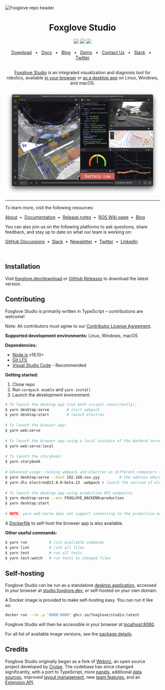 <picture>
  <source media="(max-width: 640px)" srcset="https://user-images.githubusercontent.com/14011012/195951058-ac1e9c02-c0ee-42b7-82b9-378d43a38598.png">
  <source media="(min-width: 576px)" srcset="https://user-images.githubusercontent.com/14011012/195918769-5aaeedf3-5de2-48fb-951e-7399f2b9e190.png">
  <img alt="Foxglove repo header" src="https://user-images.githubusercontent.com/14011012/195918769-5aaeedf3-5de2-48fb-951e-7399f2b9e190.png">
</picture>

<br/>

<div align="center">
    <h1>Foxglove Studio</h1>
    <a href="https://github.com/foxglove/studio#contributing"><img src="https://img.shields.io/badge/PRs-welcome-brightgreen.svg" /></a>
    <a href="https://github.com/foxglove/studio/blob/main/LICENSE"><img src="https://img.shields.io/aur/license/foxglove-studio" /></a>
    <a href="https://foxglove.dev/join-slack"><img src="https://img.shields.io/badge/chat-on%20slack-purple.svg" /></a>
    <br />
    <br />
    <a href="https://foxglove.dev/download">Download</a>
    <span>&nbsp;&nbsp;•&nbsp;&nbsp;</span>
    <a href="https://foxglove.dev/docs/studio">Docs</a>
    <span>&nbsp;&nbsp;•&nbsp;&nbsp;</span>
    <a href="https://foxglove.dev/blog">Blog</a>
    <span>&nbsp;&nbsp;•&nbsp;&nbsp;</span>
    <a href="https://foxglove.dev/demo">Demo</a>
    <span>&nbsp;&nbsp;•&nbsp;&nbsp;</span>
    <a href="https://foxglove.dev/contact">Contact Us</a>
    <span>&nbsp;&nbsp;•&nbsp;&nbsp;</span>
    <a href="https://foxglove.dev/slack">Slack</a>
    <span>&nbsp;&nbsp;•&nbsp;&nbsp;</span>
    <a href="https://twitter.com/foxglovedev">Twitter</a>
  <br />
  <br />

[Foxglove Studio](https://foxglove.dev) is an integrated visualization and diagnosis tool for robotics, available [in your browser](https://studio.foxglove.dev/) or [as a desktop app](https://foxglove.dev/download) on Linux, Windows, and macOS.

  <p align="center">
    <a href="https://foxglove.dev"><img alt="Foxglove Studio screenshot" src="/resources/screenshot.png"></a>
  </p>
</div>

<hr />

To learn more, visit the following resources:

[About](https://foxglove.dev/about)
&nbsp;•&nbsp;
[Documentation](https://foxglove.dev/docs)
&nbsp;•&nbsp;
[Release notes](https://github.com/foxglove/studio/releases)
&nbsp;•&nbsp;
[ROS Wiki page](http://wiki.ros.org/FoxgloveStudio)
&nbsp;•&nbsp;
[Blog](https://foxglove.dev/blog)

You can also join us on the following platforms to ask questions, share feedback, and stay up to date on what our team is working on:

[GitHub Discussions](https://github.com/foxglove/studio/discussions)
&nbsp;•&nbsp;
[Slack](https://foxglove.dev/join-slack)
&nbsp;•&nbsp;
[Newsletter](https://www.getrevue.co/profile/foxglove)
&nbsp;•&nbsp;
[Twitter](https://twitter.com/foxglovedev)
&nbsp;•&nbsp;
[LinkedIn](https://www.linkedin.com/company/foxglovedev)

<br />

## Installation

Visit [foxglove.dev/download](https://foxglove.dev/download) or [GitHub Releases](https://github.com/foxglove/studio/releases) to download the latest version.

## Contributing

Foxglove Studio is primarily written in TypeScript – contributions are welcome!

Note: All contributors must agree to our [Contributor License Agreement](https://github.com/foxglove/cla).

**Supported development environments:** Linux, Windows, macOS

**Dependencies:**

- [Node.js](https://nodejs.org/en/) v16.10+
- [Git LFS](https://git-lfs.github.com/)
- [Visual Studio Code](https://code.visualstudio.com/) – Recommended

**Getting started:**

1. Clone repo
1. Run `corepack enable` and `yarn install`
1. Launch the development environment:

```sh
# To launch the desktop app (run both scripts concurrently):
$ yarn desktop:serve        # start webpack
$ yarn desktop:start        # launch electron

# To launch the browser app:
$ yarn web:serve

# To launch the browser app using a local instance of the backend server:
$ yarn web:serve:local

# To launch the storybook:
$ yarn storybook

# Advanced usage: running webpack and electron on different computers (or VMs) on the same network
$ yarn desktop:serve --host 192.168.xxx.yyy         # the address where electron can reach the webpack dev server
$ yarn dlx electron@13.0.0-beta.13 .webpack # launch the version of electron for the current computer's platform

# To launch the desktop app using production API endpoints
$ yarn desktop:serve --env FOXGLOVE_BACKEND=production
$ yarn desktop:start

# NOTE: yarn web:serve does not support connecting to the production endpoints
```

A [Dockerfile](/Dockerfile) to self-host the browser app is also available.

**Other useful commands:**

```sh
$ yarn run          # list available commands
$ yarn lint         # lint all files
$ yarn test         # run all tests
$ yarn test:watch   # run tests on changed files
```

## Self-hosting

Foxglove Studio can be run as a standalone [desktop application](https://foxglove.dev/download), accessed in your browser at [studio.foxglove.dev](https://studio.foxglove.dev/), or self-hosted on your own domain.

A Docker image is provided to make self-hosting easy. You can run it like so:

```sh
docker run --rm -p "8080:8080" ghcr.io/foxglove/studio:latest
```

Foxglove Studio will then be accessible in your browser at [localhost:8080](http://localhost:8080/).

For all list of available image versions, see the [package details](https://github.com/foxglove/studio/pkgs/container/studio).

## Credits

Foxglove Studio originally began as a fork of [Webviz](https://github.com/cruise-automation/webviz), an open source project developed by [Cruise](https://getcruise.com/). The codebase has since changed significantly, with a port to TypeScript, more [panels](https://foxglove.dev/docs/panels/introduction), additional [data sources](https://foxglove.dev/docs/connection/data-sources), improved [layout management](https://foxglove.dev/docs/layouts), new [team features](https://foxglove.dev/blog/announcing-foxglove-for-teams), and an [Extension API](https://foxglove.dev/docs/extensions/getting-started).
